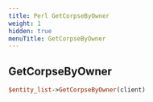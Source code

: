 ```yaml
---
title: Perl GetCorpseByOwner
weight: 1
hidden: true
menuTitle: GetCorpseByOwner
---
```

## GetCorpseByOwner
```perl
$entity_list->GetCorpseByOwner(client)
```